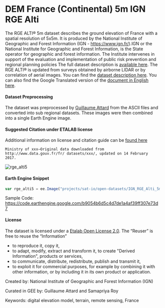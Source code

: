 # DEM France (Continental) 5m IGN RGE Alti

The RGE ALTI® 5m dataset describes the ground elevation of France with a spatial resolution of 5x5m. It is produced by the National Institute of Geographic and Forest Information (IGN - https://www.ign.fr/).IGN or the National Institute for Geographic and Forest Information, is the State operator for geographic and forest information. The Institute intervenes in support of the evaluation and implementation of public risk prevention and regional planning policies The full dataset description is [available here](https://geoservices.ign.fr/documentation/donnees/alti/rgealti). The RGE ALTI® is updated from surveys obtained by airborne LIDAR or by correlation of aerial images. You can find the [dataset description here](https://geoservices.ign.fr/sites/default/files/2021-07/DC_RGEALTI_2-0.pdf). You can also find the Google Translated version of the [document in English here](https://github.com/microsoft/USBuildingFootprints/files/8786991/DL_RGEALTI_2-0_EN.pdf).

#### Dataset Preprocessing
The dataset was preprocessed by [Guillaume Attard](https://guillaumeattard.com/) from the ASCII files and converted into sub regional datasets. These images were then combined into a single Earth Engine image.

#### Suggested Citation under ETALAB license

Additional information on license and citation guide can be [found here](https://www.etalab.gouv.fr/wp-content/uploads/2018/11/open-licence.pdf)

```
Ministry of xxx—Original data downloaded from http://www.data.gouv.fr/fr/ datasets/xxx/, updated on 14 February 2017.
```

![rge_alti5](https://user-images.githubusercontent.com/6677629/170712928-9ad828de-85ef-4369-a877-3b328ba0693a.gif)

#### Earth Engine Snippet

```js
var rge_alti5 = ee.Image("projects/sat-io/open-datasets/IGN_RGE_Alti_5m");
```

Sample Code: https://code.earthengine.google.com/b9054b6d5c4d7de1a4af39ff307e73d7

#### License

The dataset is licensed under a [Etalab Open License 2.0](https://spdx.org/licenses/etalab-2.0.html). The “Reuser” is free to reuse the “Information”
- to reproduce it, copy it,
- to adapt, modify, extract and transform it, to create "Derived Information", products or services,
- to communicate, distribute, redistribute, publish and transmit it,
- to exploit it for commercial purposes, for example by combining it with other information, or by including it in its own product or application.

Created by: National Institute of Geographic and Forest Information (IGN)

Curated in GEE by: Guillaume Attard and Samapriya Roy

Keywords: digital elevation model, terrain, remote sensing, France
